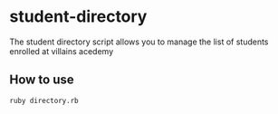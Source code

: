 # student-directory #

The student directory script allows you to manage the list of students enrolled at villains acedemy

## How to use ##

```shell
ruby directory.rb
```
